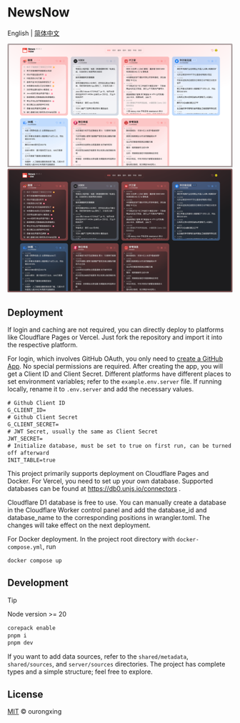 # NewsNow
English | [简体中文](README.zh-CN.md)

![](screenshots/preview.light.png#gh-light-mode-only)
![](screenshots/preview.dark.png#gh-dark-mode-only)

## Deployment

If login and caching are not required, you can directly deploy to platforms like Cloudflare Pages or Vercel. Just fork the repository and import it into the respective platform.

For login, which involves GitHub OAuth, you only need to [create a GitHub App](https://github.com/settings/applications/new). No special permissions are required. After creating the app, you will get a Client ID and Client Secret. Different platforms have different places to set environment variables; refer to the `example.env.server` file. If running locally, rename it to `.env.server` and add the necessary values.

```env
# Github Client ID
G_CLIENT_ID=
# Github Client Secret
G_CLIENT_SECRET=
# JWT Secret, usually the same as Client Secret
JWT_SECRET=
# Initialize database, must be set to true on first run, can be turned off afterward
INIT_TABLE=true
```

This project primarily supports deployment on Cloudflare Pages and Docker. For Vercel, you need to set up your own database. Supported databases can be found at https://db0.unjs.io/connectors .

Cloudflare D1 database is free to use. You can manually create a database in the Cloudflare Worker control panel and add the database_id and database_name to the corresponding positions in wrangler.toml. The changes will take effect on the next deployment.

For Docker deployment. In the project root directory with `docker-compose.yml`, run

```sh
docker compose up
```

## Development

> [!TIP]
> Node version >= 20

```sh
corepack enable
pnpm i
pnpm dev
```

If you want to add data sources, refer to the `shared/metadata`, `shared/sources`, and `server/sources` directories. The project has complete types and a simple structure; feel free to explore.

## License

[MIT](./LICENSE) © ourongxing
